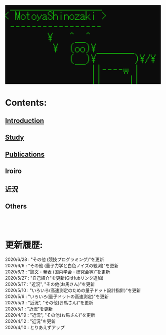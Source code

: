 <img src="./Top.png" width="600px">

# Contents:
## [Introduction](./content/introduction/introduction.md)
## [Study](./content/study/study.md)
## [Publications](./content/publication/publication.md)
## Iroiro
## 近況
## Others
<br><br>

# 更新履歴:
2020/6/28 : "その他 (競技プログラミング)"を更新<br>
2020/6/6   : "その他 (量子力学と白色ノイズの観測)"を更新<br>
2020/6/3   : "論文・発表 (国内学会・研究会等)"を更新<br>
2020/5/27 : "自己紹介"を更新(GitHubリンク追加)<br>
2020/5/17 : "近況", "その他(お馬さん)"を更新<br>
2020/5/10 : "いろいろ(高速測定のための量子ドット設計指針)"を更新<br>
2020/5/6   : "いろいろ(量子ドットの高速測定)"を更新<br>
2020/5/3   : "近況", "その他(お馬さん)"を更新<br>
2020/5/1   : "近況"を更新<br>
2020/4/19 : "近況", "その他(お馬さん)"を更新<br>
2020/4/12 : "近況"を更新<br>
2020/4/10 : とりあえずアップ<br>